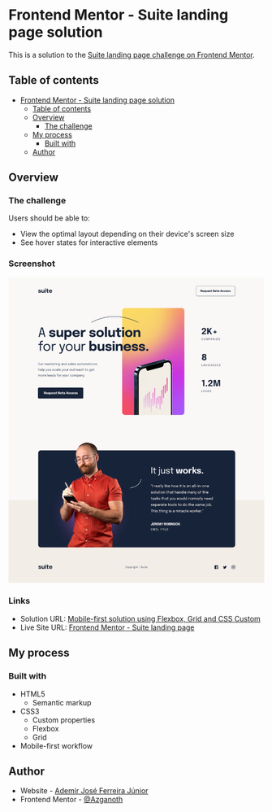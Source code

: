 # Frontend Mentor - Suite landing page solution

This is a solution to the [Suite landing page challenge on Frontend Mentor](https://www.frontendmentor.io/challenges/suite-landing-page-tj_eaU-Ra).

## Table of contents

- [Frontend Mentor - Suite landing page solution](#frontend-mentor---suite-landing-page-solution)
  - [Table of contents](#table-of-contents)
  - [Overview](#overview)
    - [The challenge](#the-challenge)
  - [My process](#my-process)
    - [Built with](#built-with)
  - [Author](#author)

## Overview

### The challenge

Users should be able to:

- View the optimal layout depending on their device's screen size
- See hover states for interactive elements

### Screenshot

![](./screenshot.png)

### Links

- Solution URL: [Mobile-first solution using Flexbox, Grid and CSS Custom](https://www.frontendmentor.io/solutions/mobilefirst-solution-using-flexbox-grid-and-css-custom-properties-LMpqxN_gqc)
- Live Site URL: [Frontend Mentor - Suite landing page](https://azganoth.github.io/suite-landing-page/)

## My process

### Built with

- HTML5
  - Semantic markup
- CSS3
  - Custom properties
  - Flexbox
  - Grid
- Mobile-first workflow

## Author

- Website - [Ademir José Ferreira Júnior](https://github.com/Azganoth)
- Frontend Mentor - [@Azganoth](https://www.frontendmentor.io/profile/Azganoth)
